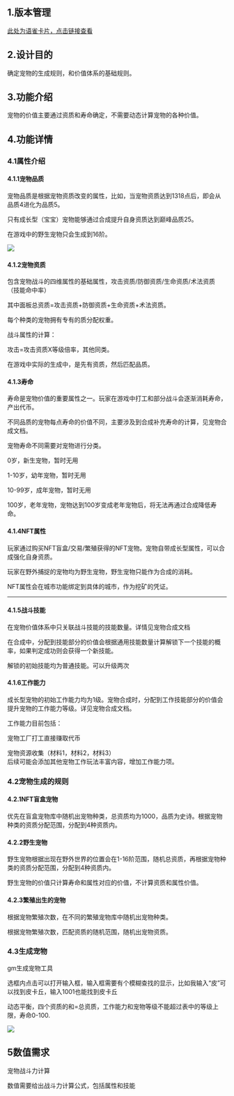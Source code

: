 



## 1.版本管理
[此处为语雀卡片，点击链接查看](https://www.yuque.com/cod5mf/iwqppn/idbwbi1ryq7oir89#auzW2)

## 2.设计目的
确定宠物的生成规则，和价值体系的基础规则。





## 3.功能介绍
 宠物的价值主要通过资质和寿命确定，不需要动态计算宠物的各种价值。



## 4.功能详情
### 4.1属性介绍
#### 4.1.1宠物品质
宠物品质是根据宠物资质改变的属性，比如，当宠物资质达到1318点后，即会从品质4进化为品质5。

只有成长型（宝宝）宠物能够通过合成提升自身资质达到巅峰品质25。

在游戏中的野生宠物只会生成到16阶。

![](https://cdn.nlark.com/yuque/0/2024/png/43733765/1716465739236-4a1723d9-037b-4368-b912-e16dbc669b9c.png)

#### 4.1.2宠物资质
包含宠物战斗的四维属性的基础属性，攻击资质/防御资质/生命资质/术法资质（技能命中率）

其中面板总资质=攻击资质+防御资质+生命资质+术法资质。

每个种类的宠物拥有专有的质分配权重。

战斗属性的计算：

攻击=攻击资质X等级倍率，其他同类。

在游戏中实际的生成中，是先有资质，然后匹配品质。



#### 4.1.3寿命
寿命是宠物价值的重要属性之一。玩家在游戏中打工和部分战斗会逐渐消耗寿命，产出代币。

不同品质的宠物每点寿命的价值不同，主要涉及到合成补充寿命的计算，见宠物合成文档。

宠物寿命不同需要对宠物进行分类。

0岁，新生宠物，暂时无用

1-10岁，幼年宠物，暂时无用

10-99岁，成年宠物，暂时无用

100岁，老年宠物，宠物达到100岁变成老年宠物后，将无法再通过合成降低寿命。



#### 4.1.4NFT属性
玩家通过购买NFT盲盒/交易/繁殖获得的NFT宠物。宠物自带成长型属性，可以合成强化自身资质。

玩家在野外捕捉的宠物均为野生宠物，野生宠物只能作为合成的消耗。

NFT属性会在城市功能绑定到具体的城市，作为挖矿的凭证。

****

#### 4.1.5战斗技能
在宠物价值体系中只关联战斗技能的技能数量。详情见宠物合成文档

在合成中，分配到技能部分的价值会根据通用技能数量计算解锁下一个技能的概率，如果判定成功则会获得一个新技能。

解锁的初始技能均为普通技能。可以升级两次



#### 4.1.6工作能力
成长型宠物的初始工作能力均为1级。宠物合成时，分配到工作技能部分的价值会提升宠物的工作能力等级。详见宠物合成文档。

工作能力目前包括：

宠物工厂打工直接赚取代币

宠物资源收集（材料1，材料2，材料3）  
后续可能会添加其他宠物工作玩法丰富内容，增加工作能力项。



### 4.2宠物生成的规则
#### 4.2.1NFT盲盒宠物
优先在盲盒宠物库中随机出宠物种类，总资质均为1000，品质为史诗。根据宠物种类的资质分配范围，分配到4种资质内。

#### 4.2.2野生宠物
野生宠物根据出现在野外世界的位置会在1-16阶范围，随机总资质，再根据宠物种类的资质分配范围，分配到4种资质内。

野生宠物的价值只计算寿命和属性对应的价值，不计算资质和属性价值。

#### 4.2.3繁殖出生的宠物
根据宠物繁殖次数，在不同的繁殖宠物库中随机出宠物种类。

根据宠物繁殖次数，匹配资质的随机范围，随机出宠物资质。







### 4.3生成宠物
gm生成宠物工具

选框内点击可以打开输入框，输入框需要有个模糊查找的显示，比如我输入“皮”可以找到皮卡丘，输入1001也能找到皮卡丘

动态平衡，四个资质的和=总资质，工作能力和宠物等级不能超过表中的等级上限，寿命0-100.



![](https://cdn.nlark.com/yuque/0/2024/png/43733765/1721108808902-fbf30b2a-7244-4140-83f3-15266f7dd598.png)



## 5数值需求
宠物战斗力计算

数值需要给出战斗力计算公式，包括属性和技能





